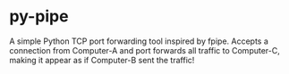 # py-pipe
A simple Python TCP port forwarding tool inspired by fpipe. Accepts a connection from Computer-A and port forwards all traffic to Computer-C, making it appear as if Computer-B sent the traffic!
